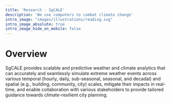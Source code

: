 ```yaml
---
title: 'Research - SgCALE'
description: 'We use computers to combat climate change'
intro_image: "images/illustrations/reading.svg"
intro_image_absolute: true
intro_image_hide_on_mobile: false
---
```


# Overview 

SgCALE provides scalable and predictive weather and climate analytics that can accurately and seamlessly simulate extreme weather events across various temporal (hourly, daily, sub-seasonal, seasonal, and decadal) and spatial (e.g., building, community, city) scales, mitigate their impacts in real-time, and enable collaboration with various stakeholders to provide tailored guidance towards climate-resilient city planning.

